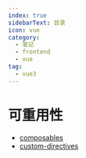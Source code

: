 ```yaml
---
index: true
sidebarText: 目录
icon: vue
category:
  - 笔记
  - frontend
  - vue
tag:
  - vue3
---
```


# 可重用性

- [composables](./composables.md)
- [custom-directives](./custom-directives.md)
